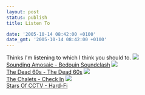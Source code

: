 ```yaml
---
layout: post
status: publish
title: Listen To

date: '2005-10-14 08:42:00 +0100'
date_gmt: '2005-10-14 08:42:00 +0100'
---
```

Thinks I'm listening to which I think you should to.
<img src="http://images-eu.amazon.com/images/P/B000BGUD0A.02.THUMBZZZ.jpg"><br>
<a href="http://www.amazon.co.uk/exec/obidos/ASIN/B000BGUD0A/qid=1129275753/sr=2-1/ref=sr_2_11_1/026-7534296-7797229">Sounding Amosaic - Bedouin Soundclash</a>
<img src="http://images-eu.amazon.com/images/P/B0009S4WDO.02.THUMBZZZ.jpg"><br>
<a href="http://www.amazon.co.uk/exec/obidos/ASIN/B0009OJ9QS/qid=1129275924/sr=1-2/ref=sr_1_10_2/026-7534296-7797229">The Dead 60s - The Dead 60s</a>
<img src="http://images-eu.amazon.com/images/P/B000BCE7GA.02.THUMBZZZ.jpg"><br>
<a href="http://www.amazon.co.uk/exec/obidos/ASIN/B000BCE7GA/qid=1129276080/sr=2-1/ref=sr_2_11_1/026-7534296-7797229">The Chalets - Check In</a>
<img src="http://images-eu.amazon.com/images/P/B0009OU2M8.02.THUMBZZZ.jpg"><br>
<a href="http://www.amazon.co.uk/exec/obidos/ASIN/B0009OU2M8/qid=1129276115/sr=2-1/ref=sr_2_11_1/026-7534296-7797229">Stars Of CCTV - Hard-Fi</a>
